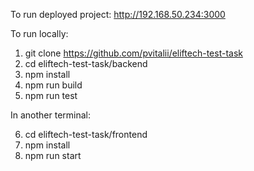 To run deployed project: http://192.168.50.234:3000

To run locally:
1. git clone https://github.com/pvitalii/eliftech-test-task
2. cd eliftech-test-task/backend
3. npm install
4. npm run build
5. npm run test

In another terminal:

6. cd eliftech-test-task/frontend
7. npm install
8. npm run start
